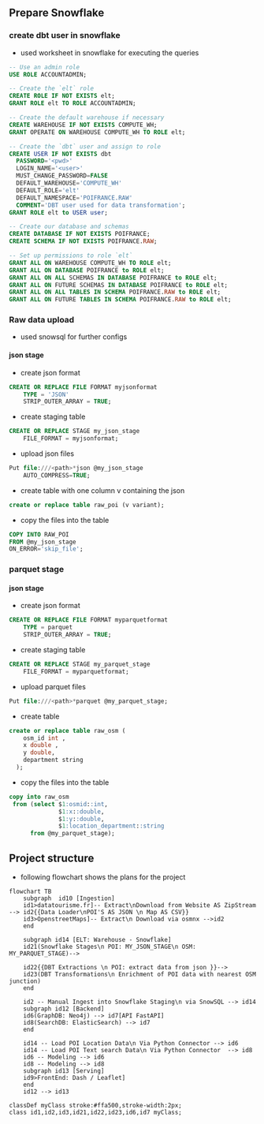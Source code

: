 ## Prepare Snowflake

### create dbt user in snowflake

- used worksheet in snowflake for executing the queries

```sql
-- Use an admin role
USE ROLE ACCOUNTADMIN;

-- Create the `elt` role
CREATE ROLE IF NOT EXISTS elt;
GRANT ROLE elt TO ROLE ACCOUNTADMIN;

-- Create the default warehouse if necessary
CREATE WAREHOUSE IF NOT EXISTS COMPUTE_WH;
GRANT OPERATE ON WAREHOUSE COMPUTE_WH TO ROLE elt;

-- Create the `dbt` user and assign to role
CREATE USER IF NOT EXISTS dbt
  PASSWORD='<pwd>'
  LOGIN_NAME='<user>'
  MUST_CHANGE_PASSWORD=FALSE
  DEFAULT_WAREHOUSE='COMPUTE_WH'
  DEFAULT_ROLE='elt'
  DEFAULT_NAMESPACE='POIFRANCE.RAW'
  COMMENT='DBT user used for data transformation';
GRANT ROLE elt to USER user;

-- Create our database and schemas
CREATE DATABASE IF NOT EXISTS POIFRANCE;
CREATE SCHEMA IF NOT EXISTS POIFRANCE.RAW;

-- Set up permissions to role `elt`
GRANT ALL ON WAREHOUSE COMPUTE_WH TO ROLE elt;
GRANT ALL ON DATABASE POIFRANCE to ROLE elt;
GRANT ALL ON ALL SCHEMAS IN DATABASE POIFRANCE to ROLE elt;
GRANT ALL ON FUTURE SCHEMAS IN DATABASE POIFRANCE to ROLE elt;
GRANT ALL ON ALL TABLES IN SCHEMA POIFRANCE.RAW to ROLE elt;
GRANT ALL ON FUTURE TABLES IN SCHEMA POIFRANCE.RAW to ROLE elt;
```

### Raw data upload

- used snowsql for further configs

#### json stage

- create json format

```sql
CREATE OR REPLACE FILE FORMAT myjsonformat
	TYPE = 'JSON'
	STRIP_OUTER_ARRAY = TRUE;
```

- create staging table

```sql
CREATE OR REPLACE STAGE my_json_stage
    FILE_FORMAT = myjsonformat;
```

- upload json files

```sql
Put file:///<path>*json @my_json_stage
    AUTO_COMPRESS=TRUE;
```

- create table with one column v containing the json

```sql
create or replace table raw_poi (v variant);
```

- copy the files into the table

```sql
COPY INTO RAW_POI
FROM @my_json_stage
ON_ERROR='skip_file';
```

### parquet stage

#### json stage

- create json format

```sql
CREATE OR REPLACE FILE FORMAT myparquetformat
	TYPE = parquet
	STRIP_OUTER_ARRAY = TRUE;
```

- create staging table

```sql
CREATE OR REPLACE STAGE my_parquet_stage
    FILE_FORMAT = myparquetformat;
```

- upload parquet files

```sql
Put file:///<path>*parquet @my_parquet_stage;
```

- create table

```sql
create or replace table raw_osm (
    osm_id int ,
    x double ,
    y double,
    department string
  );
```

- copy the files into the table

```sql
copy into raw_osm
 from (select $1:osmid::int,
              $1:x::double,
              $1:y::double,
              $1:location_department::string
      from @my_parquet_stage);
```

## Project structure

- following flowchart shows the plans for the project

```mermaid
flowchart TB
    subgraph  id10 [Ingestion]
    id1>datatourisme.fr]-- Extract\nDownload from Website AS ZipStream --> id2{{Data Loader\nPOI'S AS JSON \n Map AS CSV}}
    id3>OpenstreetMaps]-- Extract\n Download via osmnx -->id2
    end

    subgraph id14 [ELT: Warehouse - Snowflake]
    id21(Snowflake Stages\n POI: MY_JSON_STAGE\n OSM: MY_PARQUET_STAGE)-->

    id22{{DBT Extractions \n POI: extract data from json }}-->
    id23(DBT Transformations\n Enrichment of POI data with nearest OSM junction)
    end

    id2 -- Manual Ingest into Snowflake Staging\n via SnowSQL --> id14
    subgraph id12 [Backend]
    id6(GraphDB: Neo4j) --> id7[API FastAPI]
    id8(SearchDB: ElasticSearch) --> id7
    end

    id14 -- Load POI Location Data\n Via Python Connector --> id6
    id14 -- Load POI Text search Data\n Via Python Connector  --> id8
    id6 -- Modeling --> id6
    id8 -- Modeling --> id8
    subgraph id13 [Serving]
    id9>FrontEnd: Dash / Leaflet]
    end
    id12 --> id13

classDef myClass stroke:#ffa500,stroke-width:2px;
class id1,id2,id3,id21,id22,id23,id6,id7 myClass;
```
